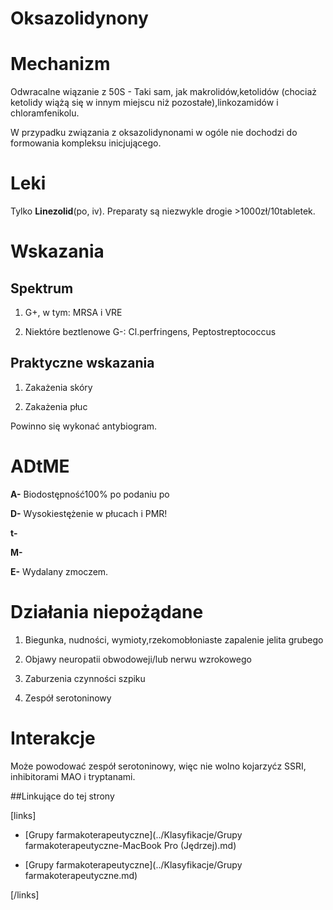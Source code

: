 # Oksazolidynony

# Mechanizm

Odwracalne wiązanie z 50S - Taki sam, jak makrolidów,ketolidów (chociaż ketolidy wiążą się w innym miejscu niż pozostałe),linkozamidów i chloramfenikolu.

W przypadku związania z oksazolidynonami w ogóle nie dochodzi do formowania kompleksu inicjującego.



# Leki

Tylko **Linezolid**(po, iv). Preparaty są niezwykle drogie >1000zł/10tabletek.



# Wskazania

## Spektrum

1. G+, w tym: MRSA i VRE

2. Niektóre beztlenowe G-: Cl.perfringens, Peptostreptococcus



## Praktyczne wskazania

1. Zakażenia skóry

2. Zakażenia płuc

Powinno się wykonać antybiogram.



# ADtME

**A-** Biodostępność100% po podaniu po

**D-** Wysokiestężenie w płucach i PMR!

**t-** 

**M-** 

**E-** Wydalany zmoczem.



# Działania niepożądane

1. Biegunka, nudności, wymioty,rzekomobłoniaste zapalenie jelita grubego

2. Objawy neuropatii obwodoweji/lub nerwu wzrokowego

3. Zaburzenia czynności szpiku

4. Zespół serotoninowy



# Interakcje

Może powodować zespół serotoninowy, więc nie wolno kojarzyćz SSRI, inhibitorami MAO i tryptanami.



##Linkujące do tej strony

[links]

- [Grupy farmakoterapeutyczne](../Klasyfikacje/Grupy farmakoterapeutyczne-MacBook Pro (Jędrzej).md)

- [Grupy farmakoterapeutyczne](../Klasyfikacje/Grupy farmakoterapeutyczne.md)


[/links]











